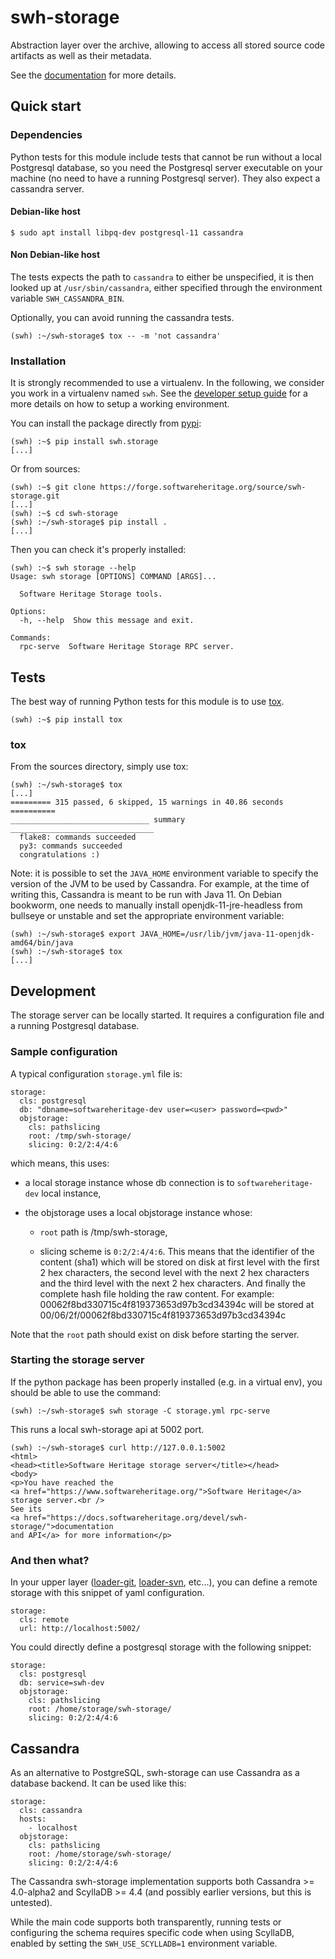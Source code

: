 swh-storage
===========

Abstraction layer over the archive, allowing to access all stored source code
artifacts as well as their metadata.

See the
[documentation](https://docs.softwareheritage.org/devel/swh-storage/index.html)
for more details.

## Quick start

### Dependencies

Python tests for this module include tests that cannot be run without a local
Postgresql database, so you need the Postgresql server executable on your
machine (no need to have a running Postgresql server). They also expect a
cassandra server.

#### Debian-like host

```
$ sudo apt install libpq-dev postgresql-11 cassandra
```

#### Non Debian-like host

The tests expects the path to `cassandra` to either be unspecified, it is then
looked up at `/usr/sbin/cassandra`, either specified through the environment
variable `SWH_CASSANDRA_BIN`.

Optionally, you can avoid running the cassandra tests.

```
(swh) :~/swh-storage$ tox -- -m 'not cassandra'
```

### Installation

It is strongly recommended to use a virtualenv. In the following, we
consider you work in a virtualenv named `swh`. See the
[developer setup guide](https://docs.softwareheritage.org/devel/developer-setup.html#developer-setup)
for a more details on how to setup a working environment.


You can install the package directly from
[pypi](https://pypi.org/p/swh.storage):

```
(swh) :~$ pip install swh.storage
[...]
```

Or from sources:

```
(swh) :~$ git clone https://forge.softwareheritage.org/source/swh-storage.git
[...]
(swh) :~$ cd swh-storage
(swh) :~/swh-storage$ pip install .
[...]
```

Then you can check it's properly installed:
```
(swh) :~$ swh storage --help
Usage: swh storage [OPTIONS] COMMAND [ARGS]...

  Software Heritage Storage tools.

Options:
  -h, --help  Show this message and exit.

Commands:
  rpc-serve  Software Heritage Storage RPC server.
```


## Tests

The best way of running Python tests for this module is to use
[tox](https://tox.readthedocs.io/).

```
(swh) :~$ pip install tox
```

### tox

From the sources directory, simply use tox:

```
(swh) :~/swh-storage$ tox
[...]
========= 315 passed, 6 skipped, 15 warnings in 40.86 seconds ==========
_______________________________ summary ________________________________
  flake8: commands succeeded
  py3: commands succeeded
  congratulations :)
```

Note: it is possible to set the `JAVA_HOME` environment variable to specify the
version of the JVM to be used by Cassandra. For example, at the time of writing
this, Cassandra is meant to be run with Java 11. On Debian bookworm, one needs
to manually install openjdk-11-jre-headless from bullseye or unstable and
set the appropriate environment variable:

```
(swh) :~/swh-storage$ export JAVA_HOME=/usr/lib/jvm/java-11-openjdk-amd64/bin/java
(swh) :~/swh-storage$ tox
[...]
```

## Development

The storage server can be locally started. It requires a configuration file and
a running Postgresql database.

### Sample configuration

A typical configuration `storage.yml` file is:

```
storage:
  cls: postgresql
  db: "dbname=softwareheritage-dev user=<user> password=<pwd>"
  objstorage:
    cls: pathslicing
    root: /tmp/swh-storage/
    slicing: 0:2/2:4/4:6
```

which means, this uses:

- a local storage instance whose db connection is to
  `softwareheritage-dev` local instance,

- the objstorage uses a local objstorage instance whose:

  - `root` path is /tmp/swh-storage,

  - slicing scheme is `0:2/2:4/4:6`. This means that the identifier of
    the content (sha1) which will be stored on disk at first level
    with the first 2 hex characters, the second level with the next 2
    hex characters and the third level with the next 2 hex
    characters. And finally the complete hash file holding the raw
    content. For example: 00062f8bd330715c4f819373653d97b3cd34394c
    will be stored at 00/06/2f/00062f8bd330715c4f819373653d97b3cd34394c

Note that the `root` path should exist on disk before starting the server.


### Starting the storage server

If the python package has been properly installed (e.g. in a virtual env), you
should be able to use the command:

```
(swh) :~/swh-storage$ swh storage -C storage.yml rpc-serve
```

This runs a local swh-storage api at 5002 port.

```
(swh) :~/swh-storage$ curl http://127.0.0.1:5002
<html>
<head><title>Software Heritage storage server</title></head>
<body>
<p>You have reached the
<a href="https://www.softwareheritage.org/">Software Heritage</a>
storage server.<br />
See its
<a href="https://docs.softwareheritage.org/devel/swh-storage/">documentation
and API</a> for more information</p>
```

### And then what?

In your upper layer
([loader-git](https://forge.softwareheritage.org/source/swh-loader-git/),
[loader-svn](https://forge.softwareheritage.org/source/swh-loader-svn/),
etc...), you can define a remote storage with this snippet of yaml
configuration.

```
storage:
  cls: remote
  url: http://localhost:5002/
```

You could directly define a postgresql storage with the following snippet:

```
storage:
  cls: postgresql
  db: service=swh-dev
  objstorage:
    cls: pathslicing
    root: /home/storage/swh-storage/
    slicing: 0:2/2:4/4:6
```

## Cassandra

As an alternative to PostgreSQL, swh-storage can use Cassandra as a database backend.
It can be used like this:

```
storage:
  cls: cassandra
  hosts:
    - localhost
  objstorage:
    cls: pathslicing
    root: /home/storage/swh-storage/
    slicing: 0:2/2:4/4:6
```

The Cassandra swh-storage implementation supports both Cassandra >= 4.0-alpha2
and ScyllaDB >= 4.4 (and possibly earlier versions, but this is untested).

While the main code supports both transparently, running tests
or configuring the schema requires specific code when using ScyllaDB,
enabled by setting the `SWH_USE_SCYLLADB=1` environment variable.
